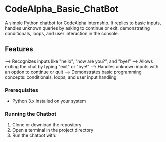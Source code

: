 # CodeAlpha_Basic_ChatBot
A simple Python chatbot for CodeAlpha internship. It replies to basic inputs, handles unknown queries by asking to continue or exit, demonstrating conditionals, loops, and user interaction in the console.

## Features

  --> Recognizes inputs like "hello", "how are you?", and "bye!"
  --> Allows exiting the chat by typing "exit" or "bye!"
  --> Handles unknown inputs with an option to continue or quit
  --> Demonstrates basic programming concepts: conditionals, loops, and user input handling

### Prerequisites

- Python 3.x installed on your system

### Running the Chatbot

1. Clone or download the repository
2. Open a terminal in the project directory
3. Run the chatbot with:
